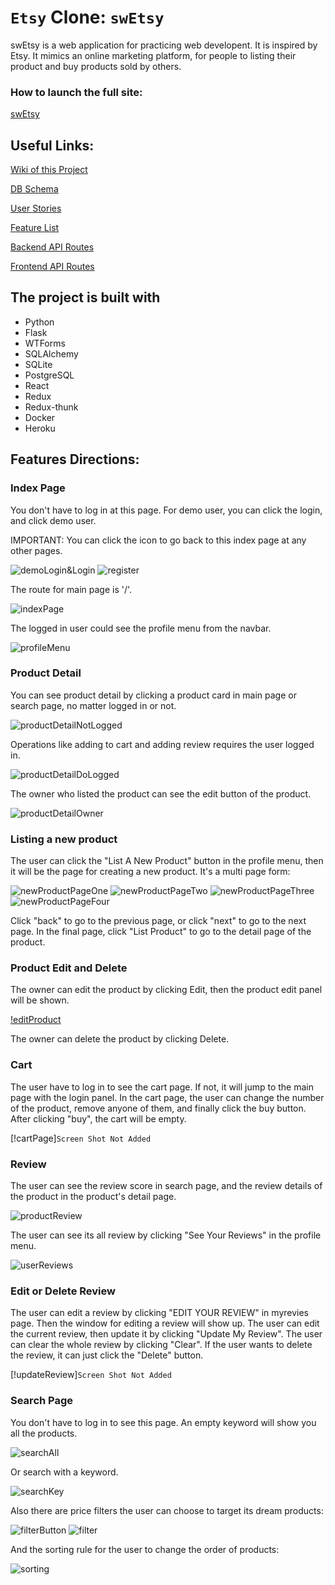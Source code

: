 #  `Etsy` Clone: `swEtsy`

swEtsy is a web application for practicing web developent. It is inspired by Etsy.
It mimics an online marketing platform, for people to listing their product and buy products sold by others.

### How to launch the full site:
[swEtsy](https://swetsy-app.herokuapp.com/)

## Useful Links:
[Wiki of this Project](https://github.com/Jaircarbajal91/swEtsy/wiki)

[DB Schema](https://github.com/Jaircarbajal91/swEtsy/wiki/DB-Schema)

[User Stories](https://github.com/Jaircarbajal91/swEtsy/wiki/User-Stories)

[Feature List](https://github.com/Jaircarbajal91/swEtsy/wiki/Feature-List)

[Backend API Routes](https://github.com/Jaircarbajal91/swEtsy/wiki/Backend-API-Routes)

[Frontend API Routes](https://github.com/Jaircarbajal91/swEtsy/wiki/Frontend-Routes)


## The project is built with
* Python
* Flask
* WTForms
* SQLAlchemy
* SQLite
* PostgreSQL
* React
* Redux
* Redux-thunk
* Docker
* Heroku


## Features Directions:

### Index Page

You don't have to log in at this page.
For demo user, you can click the login, and click demo user.

IMPORTANT: You can click the icon to go back to this index page at any other pages.

![demoLogin&Login](./feature_screenshots/demologin.JPG)
![register](./feature_screenshots/register.JPG)

The route for main page is '/'.

![indexPage](./feature_screenshots/mainpage.JPG)

The logged in user could see the profile menu from the navbar.

![profileMenu](./feature_screenshots/profileMenu.JPG)

### Product Detail
You can see product detail by clicking a product card in main page or search page, no matter logged in or not.

![productDetailNotLogged](./feature_screenshots/productDetailNotLogged.JPG)

Operations like adding to cart and adding review requires the user logged in.

![productDetailDoLogged](./feature_screenshots/productDetailDoLogged.JPG)

The owner who listed the product can see the edit button of the product.

![productDetailOwner](./feature_screenshots/productDetailOwner.JPG)

### Listing a new product
The user can click the "List A New Product" button in the profile menu, then it will be the page for creating a new product.
It's a multi page form:

![newProductPageOne](./feature_screenshots/newProductPageOne.JPG)
![newProductPageTwo](./feature_screenshots/newProductPageTwo.JPG)
![newProductPageThree](./feature_screenshots/newProductPageThree.JPG)
![newProductPageFour](./feature_screenshots/newProductPageFour.JPG)

Click "back" to go to the previous page, or click "next" to go to the next page. In the final page, click "List Product" to go to the detail page of the product.

### Product Edit and Delete
The owner can edit the product by clicking Edit, then the product edit panel will be shown.

[!editProduct](./feature_screenshots/updateProductModal.png)

The owner can delete the product by clicking Delete.

### Cart
The user have to log in to see the cart page. If not, it will jump to the main page with the login panel.
In the cart page, the user can change the number of the product, remove anyone of them, and finally click the buy button. After clicking "buy", the cart will be empty.

[!cartPage]`Screen Shot Not Added`

### Review
The user can see the review score in search page, and the review details of the product in the product's detail page.

![productReview](./feature_screenshots/productReview.JPG)

The user can see its all review by clicking "See Your Reviews" in the profile menu.

![userReviews](./feature_screenshots/userReviews.JPG)

### Edit or Delete Review
The user can edit a review by clicking "EDIT YOUR REVIEW" in myrevies page. Then the window for editing a review will show up. The user can edit the current review, then update it by clicking "Update My Review". The user can clear the whole review by clicking "Clear". If the user wants to delete the review, it can just click the "Delete" button.

[!updateReview]`Screen Shot Not Added`


### Search Page
You don't have to log in to see this page.
An empty keyword will show you all the products.

![searchAll](./feature_screenshots/searchAll.JPG)

Or search with a keyword.

![searchKey](./feature_screenshots/searchKey.JPG)

Also there are price filters the user can choose to target its dream products:

![filterButton](./feature_screenshots/filterButton.JPG)
![filter](./feature_screenshots/filter.JPG)

And the sorting rule for the user to change the order of products:

![sorting](./feature_screenshots/sorting.JPG)
